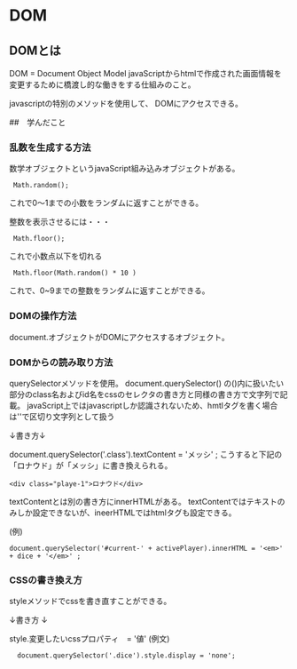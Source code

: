# DOM

## DOMとは
DOM = Document Object Model
javaScriptからhtmlで作成された画面情報を変更するために橋渡し的な働きをする仕組みのこと。

javascriptの特別のメソッドを使用して、
DOMにアクセスできる。

##　学んだこと


### 乱数を生成する方法

数学オブジェクトというjavaScript組み込みオブジェクトがある。

```
 Math.random();
```
これで0～1までの小数をランダムに返すことができる。

整数を表示させるには・・・
```
 Math.floor();
```
これで小数点以下を切れる
```
 Math.floor(Math.random() * 10 )
```
 これで、0~9までの整数をランダムに返すことができる。

### DOMの操作方法

document.オブジェクトがDOMにアクセスするオブジェクト。

### DOMからの読み取り方法

querySelectorメソッドを使用。
document.querySelector()  の()内に扱いたい部分のclass名およびid名をcssのセレクタの書き方と同様の書き方で文字列で記載。
javaScript上ではjavascriptしか認識されないため、hmtlタグを書く場合は''で区切り文字列として扱う

↓書き方↓

document.querySelector('.class').textContent = 'メッシ' ;
こうすると下記の「ロナウド」が「メッシ」に書き換えられる。


```
<div class="playe-1">ロナウド</div>
```

textContentとは別の書き方にinnerHTMLがある。
textContentではテキストのみしか設定できないが、ineerHTMLではhtmlタグも設定できる。

(例)
```
document.querySelector('#current-' + activePlayer).innerHTML = '<em>' + dice + '</em>' ;

```


### CSSの書き換え方

styleメソッドでcssを書き直すことができる。
   
↓書き方 ↓

style.変更したいcssプロパティ　= '値'
(例文)

```
  document.querySelector('.dice').style.display = 'none';
```
   